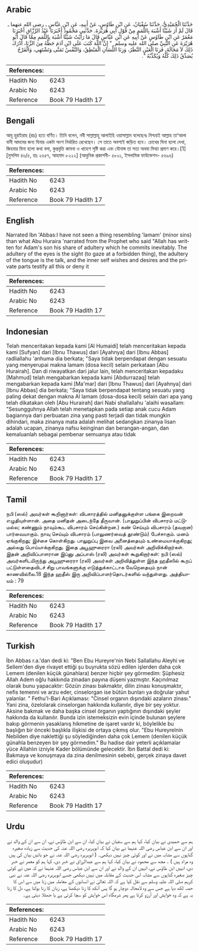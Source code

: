 ## Arabic


<div dir="rtl" lang="ar" style={{fontSize:'larger',backgroundColor:'#f8f9fa',padding:20}}>
حَدَّثَنَا الْحُمَيْدِيُّ، حَدَّثَنَا سُفْيَانُ، عَنِ ابْنِ طَاوُسٍ، عَنْ أَبِيهِ، عَنِ ابْنِ عَبَّاسٍ ـ رضى الله عنهما ـ قَالَ لَمْ أَرَ شَيْئًا أَشْبَهَ بِاللَّمَمِ مِنْ قَوْلِ أَبِي هُرَيْرَةَ‏.‏ حَدَّثَنِي مَحْمُودٌ أَخْبَرَنَا عَبْدُ الرَّزَّاقِ أَخْبَرَنَا مَعْمَرٌ عَنِ ابْنِ طَاوُسٍ عَنْ أَبِيهِ عَنِ ابْنِ عَبَّاسٍ قَالَ مَا رَأَيْتُ شَيْئًا أَشْبَهَ بِاللَّمَمِ مِمَّا قَالَ أَبُو هُرَيْرَةَ عَنِ النَّبِيِّ صلى الله عليه وسلم ‏ "‏ إِنَّ اللَّهَ كَتَبَ عَلَى ابْنِ آدَمَ حَظَّهُ مِنَ الزِّنَا، أَدْرَكَ ذَلِكَ لاَ مَحَالَةَ، فَزِنَا الْعَيْنِ النَّظَرُ، وَزِنَا اللِّسَانِ الْمَنْطِقُ، وَالنَّفْسُ تَمَنَّى وَتَشْتَهِي، وَالْفَرْجُ يُصَدِّقُ ذَلِكَ كُلَّهُ وَيُكَذِّبُهُ ‏"‏‏.‏
</div>
<div style={{backgroundColor:'#f8f9fa',padding:20, marginBottom: 10}}><table> <thead> <tr> <th>References:</th> <th></th> </tr> </thead> <tbody><tr><td>Hadith No</td><td>6243</td></tr><tr><td>Arabic No</td><td>6243</td></tr><tr><td>Reference</td><td>Book 79 Hadith 17</td></tr></tbody></table></div>

## Bengali


<div dir="ltr" lang="bn" style={{fontSize:'larger',backgroundColor:'#f8f9fa',padding:20}}>
আবূ হুরাইরাহ (রাঃ) হতে বর্ণিত। তিনি বলেন, নবী সাল্লাল্লাহু আলাইহি ওয়াসাল্লাম বলেছেনঃ নিশ্চয়ই আল্লাহ তা‘আলা বানী আদমের জন্য যিনার একটা অংশ নির্ধারিত রেখেছেন। সে তাতে অবশ্যই জড়িত হবে। চোখের যিনা হলো দেখা, জিহবার যিনা হলো কথা বলা, কুপ্রবৃত্তি কামনা ও খাহেশ সৃষ্টি করা এবং যৌনাঙ্গ তা সত্য অথবা মিথ্যা প্রমাণ করে।[1] [মুসলিম ৪৬/৫, হাঃ ২৬৫৭, আহমাদ ৮২২২] (আধুনিক প্রকাশনী- ৫৮০১, ইসলামিক ফাউন্ডেশন- ৫৬৯৬)
</div>
<div style={{backgroundColor:'#f8f9fa',padding:20, marginBottom: 10}}><table> <thead> <tr> <th>References:</th> <th></th> </tr> </thead> <tbody><tr><td>Hadith No</td><td>6243</td></tr><tr><td>Arabic No</td><td>6243</td></tr><tr><td>Reference</td><td>Book 79 Hadith 17</td></tr></tbody></table></div>

## English


<div dir="ltr" lang="en" style={{fontSize:'larger',backgroundColor:'#f8f9fa',padding:20}}>
Narrated Ibn 'Abbas:I have not seen a thing resembling 'lamam' (minor sins) than what Abu Huraira 'narrated from the Prophet who said "Allah has written for Adam's son his share of adultery which he commits inevitably. The adultery of the eyes is the sight (to gaze at a forbidden thing), the adultery of the tongue is the talk, and the inner self wishes and desires and the private parts testify all this or deny it
</div>
<div style={{backgroundColor:'#f8f9fa',padding:20, marginBottom: 10}}><table> <thead> <tr> <th>References:</th> <th></th> </tr> </thead> <tbody><tr><td>Hadith No</td><td>6243</td></tr><tr><td>Arabic No</td><td>6243</td></tr><tr><td>Reference</td><td>Book 79 Hadith 17</td></tr></tbody></table></div>

## Indonesian


<div dir="ltr" lang="id" style={{fontSize:'larger',backgroundColor:'#f8f9fa',padding:20}}>
Telah menceritakan kepada kami [Al Humaidi] telah menceritakan kepada kami [Sufyan] dari [Ibnu Thawus] dari [Ayahnya] dari [Ibnu Abbas] radliallahu 'anhuma dia berkata; "Saya tidak berpendapat dengan sesuatu yang menyerupai makna lamam (dosa kecil) selain perkataan [Abu Hurairah]. Dan di riwayatkan dari jalur lain, telah menceritakan kepadaku [Mahmud] telah mengabarkan kepada kami [Abdurrazaq] telah mengabarkan kepada kami [Ma'mar] dari [Ibnu Thawus] dari [Ayahnya] dari [Ibnu Abbas] dia berkata; "Saya tidak berpendapat tentang sesuatu yang paling dekat dengan makna Al lamam (dosa-dosa kecil) selain dari apa yang telah dikatakan oleh [Abu Hurairah] dari Nabi shallallahu 'alaihi wasallam: "Sesungguhnya Allah telah menetapkan pada setiap anak cucu Adam bagiannya dari perbuatan zina yang pasti terjadi dan tidak mungkin dihindari, maka zinanya mata adalah melihat sedangkan zinanya lisan adalah ucapan, zinanya nafsu keinginan dan berangan-angan, dan kemaluanlah sebagai pembenar semuanya atau tidak
</div>
<div style={{backgroundColor:'#f8f9fa',padding:20, marginBottom: 10}}><table> <thead> <tr> <th>References:</th> <th></th> </tr> </thead> <tbody><tr><td>Hadith No</td><td>6243</td></tr><tr><td>Arabic No</td><td>6243</td></tr><tr><td>Reference</td><td>Book 79 Hadith 17</td></tr></tbody></table></div>

## Tamil


<div dir="ltr" lang="ta" style={{fontSize:'larger',backgroundColor:'#f8f9fa',padding:20}}>
நபி (ஸல்) அவர்கள் கூறினார்கள்: விபசாரத்தில் மனிதனுக்குள்ள பங்கை இறைவன் எழுதியுள்ளான். அதை மனிதன் அடைந்தே தீருவான். (பாலுறுப்பின் விபசாரம் மட்டுமல்ல; கண்ணும் நாவும்கூட விபசாரம் செய்கின்றன.) கண் செய்யும் விபசாரம் (தவறான) பார்வையாகும். நாவு செய்யும் விபசாரம் (பாலுணர்வைத் தூண்டும்) பேச்சாகும். மனம் ஏங்குகிறது; இச்சை கொள்கிறது. பாலுறுப்பு இவை அனைத்தையும் உண்மையாக்குகிறது; அல்லது பொய்யாக்குகிறது. இதை அபூஹுரைரா (ரலி) அவர்கள் அறிவிக்கிறார்கள். இதன் அறிவிப்பாளரான இப்னு அப்பாஸ் (ரலி) அவர்கள் கூறுகிறார்கள்: நபி (ஸல்) அவர்களிடமிருந்து அபூஹுரைரா (ரலி) அவர்கள் அறிவித்துள்ள இந்த ஹதீஸில் கூறப் பட்டுள்ளதைவிடச் சிறு பாவங்களுக்கு எடுத்துக்காட்டாக வேறெதையும் நான் காணவில்லை.18 இந்த ஹதீஸ் இரு அறிவிப்பாளர்தொடர்களில் வந்துள்ளது. அத்தியாயம் : 79
</div>
<div style={{backgroundColor:'#f8f9fa',padding:20, marginBottom: 10}}><table> <thead> <tr> <th>References:</th> <th></th> </tr> </thead> <tbody><tr><td>Hadith No</td><td>6243</td></tr><tr><td>Arabic No</td><td>6243</td></tr><tr><td>Reference</td><td>Book 79 Hadith 17</td></tr></tbody></table></div>

## Turkish


<div dir="ltr" lang="tr" style={{fontSize:'larger',backgroundColor:'#f8f9fa',padding:20}}>
İbn Abbas r.a.'dan dedi ki: "Ben Ebu Hureyre'nin Nebi Sallallahu Aleyhi ve Sellem'den diye rivayet ettiği şu buyrukta sözü edilen işlerden daha çok Lemem (denilen küçük günahlara) benzer hiçbir şey görmedim: Şüphesiz Allah Adem oğlu hakkında zinadan payına düşeni yazmıştır. Kaçınılmaz olarak bunu yapacaktır: Gözün zinası bakmaktır, dilin zinası konuşmaktır, nefis temenni ve arzu eder, cinselorgan ise bütün bunları ya doğrular yahut yalanlar. " Fethu'l-Bari Açıklaması: "Cinsel organın dışındaki azaların zinası." Yani zina, özelolarak cinselorgan hakkında kullanılır, diye bir şey yoktur. Aksine bakmak ve daha başka cinsel örganın yaptığının dışındaki şeyler hakkında da kullanılır. Bunda izin istemeksizin evin içinde bulunan şeylere bakıp görmenin yasaklanış hikmetine de işaret vardır ki, böylelikle bu başlığın bir önceki başlıkla ilişkisi de ortaya çıkmış olur. "Ebu Hureyrelnin Nebilden diye naklettiği şu söylediğinden daha çok Lemem (denilen küçük günahla benzeyen bir şey görmedim." Bu hadise dair yeterli açıklamalar yüce Allahlın izniyle Kader bölümünde gelecektir. İbn Battal dedi ki: Bakmaya ve konuşmaya da zina denilmesinin sebebi, gerçek zinaya davet edici oluşudur)
</div>
<div style={{backgroundColor:'#f8f9fa',padding:20, marginBottom: 10}}><table> <thead> <tr> <th>References:</th> <th></th> </tr> </thead> <tbody><tr><td>Hadith No</td><td>6243</td></tr><tr><td>Arabic No</td><td>6243</td></tr><tr><td>Reference</td><td>Book 79 Hadith 17</td></tr></tbody></table></div>

## Urdu


<div dir="rtl" lang="ur" style={{fontSize:'larger',backgroundColor:'#f8f9fa',padding:20}}>
ہم سے حمیدی نے بیان کیا، کہا ہم سے سفیان نے بیان کیا، ان سے ابن طاؤس نے، ان سے ان کے والد نے اور ان سے ابن عباس رضی اللہ عنہما نے بیان کیا کہ ابوہریرہ رضی اللہ عنہ کی حدیث سے زیادہ صغیرہ گناہوں سے مشابہ میں نے اور کوئی چیز نہیں دیکھی۔ ( ابوہریرہ رضی اللہ عنہ نے جو باتیں بیان کی ہیں وہ مراد ہیں ) ۔ مجھ سے محمود نے بیان کیا، کہا ہم سے عبدالرزاق نے خبر دی، کہا ہم کو معمر نے خبر دی، انہیں ابن طاؤس نے، انہیں ان کے والد نے اور ان سے ابن عباس رضی اللہ عنہما نے کہ میں نے کوئی چیز صغیرہ گناہوں سے مشابہ اس حدیث کے مقابلہ میں نہیں دیکھی جسے ابوہریرہ رضی اللہ عنہ نے نبی کریم صلی اللہ علیہ وسلم سے نقل کیا ہے کہ اللہ تعالیٰ نے انسانوں کے معاملہ میں زنا میں سے اس کا حصہ لکھ دیا ہے جس سے وہ لامحالہ دوچار ہو گا پس آنکھ کا زنا دیکھنا ہے، زبان کا زنا بولنا ہے، دل کا زنا یہ ہے کہ وہ خواہش اور آرزو کرتا ہے پھر شرمگاہ اس خواہش کو سچا کرتی ہے یا جھٹلا دیتی ہے۔
</div>
<div style={{backgroundColor:'#f8f9fa',padding:20, marginBottom: 10}}><table> <thead> <tr> <th>References:</th> <th></th> </tr> </thead> <tbody><tr><td>Hadith No</td><td>6243</td></tr><tr><td>Arabic No</td><td>6243</td></tr><tr><td>Reference</td><td>Book 79 Hadith 17</td></tr></tbody></table></div>